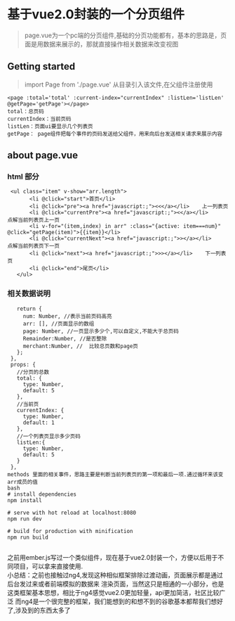 # 基于vue2.0封装的一个分页组件

> page.vue为一个pc端的分页组件,基础的分页功能都有，基本的思路是，页面是用数据来展示的，那就直接操作相关数据来改变视图
## Getting started

> import Page from './page.vue' 
从目录引入该文件,在父组件注册使用
``` 
<page :total='total' :current-index="currentIndex" :listLen='listLen' @getPage='getPage'></page>
total：总页码
currentIndex：当前页码
listLen：页面ui要显示几个列表页
getPage： page组件把每个事件的页码发送给父组件，用来向后台发送相关请求来展示内容
``` 
## about page.vue
### html 部分
``` 
 <ul class="item" v-show="arr.length">
       <li @click="start">首页</li>
       <li @click="pre"><a href="javascript:;"><<</a></li>    上一列表页
       <li @click="currentPre"><a href="javascript:;"><</a></li>     点解当前列表页上一页
       <li v-for="(item,index) in arr" :class="{active: item===num}" @click="getPage(item)">{{item}}</li>
       <li @click="currentNext"><a href="javascript:;">></a></li>    点解当前列表页下一页
       <li @click="next"><a href="javascript:;">>></a></li>    下一列表页
       <li @click="end">尾页</li>
   </ul>
```    
### 相关数据说明
 ``` data() {
    return {
      num: Number, //表示当前页码高亮
      arr: [], //页面显示的数组
      page: Number, //一页显示多少个,可以自定义,不能大于总页码
      Remainder:Number, //是否整除
      merchant:Number, //  比较总页数和page页
    };
  },
  props: {
    //分页的总数
    total: {
      type: Number,
      default: 5
    },
    //当前页
    currentIndex: {
      type: Number,
      default: 1
    },
    //一个列表页显示多少页码
    listLen:{
      type: Number,
      default: 5
    }
  },
methods 里面的相关事件，思路主要是判断当前列表页的第一项和最后一项.通过循环来该变arr成员的值  
 bash
# install dependencies
npm install

# serve with hot reload at localhost:8080
npm run dev

# build for production with minification
npm run build


```

之前用ember.js写过一个类似组件，现在基于vue2.0封装一个，方便以后用于不同项目，可以拿来直接使用.<br>
小总结：之前也接触过ng4,发现这种相似框架排除过渡动画，页面展示都是通过后台发过来或者前端模拟的数据来
渲染页面，当然这只是相通的一小部分，也是这类框架基本思想，相比于ng4感觉vue2.0更加轻量，api更加简洁，社区比较广泛
而ng4是一个很完整的框架，我们能想到的和想不到的谷歌基本都帮我们想好了,涉及到的东西太多了




